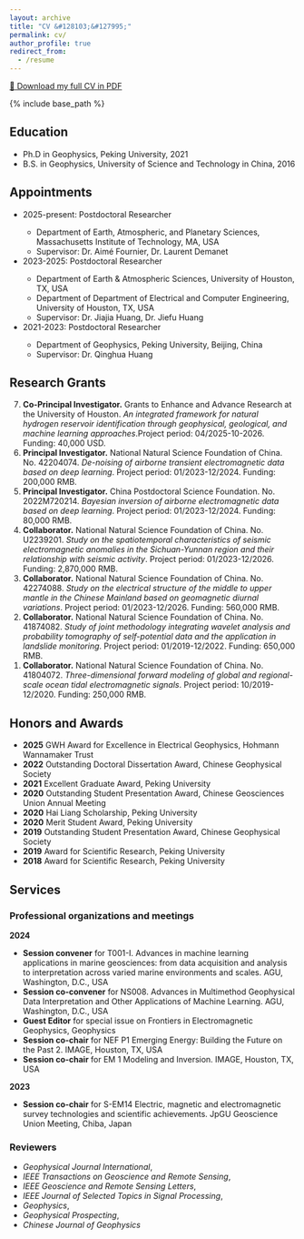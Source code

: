 ```yaml
---
layout: archive
title: "CV &#128103;&#127995;"
permalink: cv/
author_profile: true
redirect_from:
  - /resume
---
```

<a href="../files/CV-Sihong Wu.pdf" target="_blank" rel="noopener noreferrer">&#128196; Download my full CV in PDF</a>

{% include base_path %}
<h2>Education</h2>
<ul>
<li>Ph.D in Geophysics, Peking University, 2021</li>
<li>B.S. in Geophysics, University of Science and Technology in China, 2016</li>
</ul>

<h2>Appointments</h2>
<ul>
<li>2025-present: Postdoctoral Researcher</li>
  <ul>
  <li>Department of Earth, Atmospheric, and Planetary Sciences, Massachusetts Institute of Technology, MA, USA</li>
  <li>Supervisor: Dr. Aimé Fournier, Dr. Laurent Demanet</li>
  </ul>
<li>2023-2025: Postdoctoral Researcher</li>
  <ul>
  <li>Department of Earth & Atmospheric Sciences, University of Houston, TX, USA</li>
  <li>Department of Department of Electrical and Computer Engineering, University of Houston, TX, USA</li>
  <li>Supervisor: Dr. Jiajia Huang, Dr. Jiefu Huang</li>
  </ul>
<li>2021-2023: Postdoctoral Researcher</li>
  <ul>
  <li>Department of Geophysics, Peking University, Beijing, China</li>
  <li>Supervisor: Dr. Qinghua Huang</li>
  </ul>
</ul>

<h2>Research Grants</h2>
<ol reversed>
<li><strong>Co-Principal Investigator.</strong> Grants to Enhance and Advance Research at the University of Houston. <i>An integrated framework for natural hydrogen reservoir identification through geophysical, geological, and machine learning approaches</i>.Project period: 04/2025-10-2026. Funding: 40,000 USD.</li>
<li><strong>Principal Investigator.</strong> National Natural Science Foundation of China. No. 42204074. <i>De-noising of airborne transient electromagnetic data based on deep learning</i>. Project period: 01/2023-12/2024. Funding: 200,000 RMB.</li>
<li><strong>Principal Investigator.</strong> China Postdoctoral Science Foundation. No. 2022M720214. <i>Bayesian inversion of airborne electromagnetic data based on deep learning</i>. Project period: 01/2023-12/2024. Funding: 80,000 RMB.</li>
<li><strong>Collaborator.</strong> National Natural Science Foundation of China. No. U2239201. <i>Study on the spatiotemporal characteristics of seismic electromagnetic anomalies in the Sichuan-Yunnan region and their relationship with seismic activity</i>. Project period: 01/2023-12/2026. Funding: 2,870,000 RMB.</li>
<li><strong>Collaborator.</strong> National Natural Science Foundation of China. No. 42274088. <i>Study on the electrical structure of the middle to upper mantle in the Chinese Mainland based on geomagnetic diurnal variations</i>. Project period: 01/2023-12/2026. Funding: 560,000 RMB.</li>
<li><strong>Collaborator.</strong> National Natural Science Foundation of China. No. 41874082. <i>Study of joint methodology integrating wavelet analysis and probability tomography of self-potential data and the application in landslide monitoring</i>. Project period: 01/2019-12/2022. Funding: 650,000 RMB.</li>
<li><strong>Collaborator.</strong> National Natural Science Foundation of China. No. 41804072. <i>Three-dimensional forward modeling of global and regional-scale ocean tidal electromagnetic signals</i>. Project period: 10/2019-12/2020. Funding: 250,000 RMB.</li>
</ol>

<h2>Honors and Awards</h2>
<ul>
<li><strong>2025</strong>	GWH Award for Excellence in Electrical Geophysics, Hohmann Wannamaker Trust</li>  
<li><strong>2022</strong>	Outstanding Doctoral Dissertation Award, Chinese Geophysical Society</li>
<li><strong>2021</strong>	Excellent Graduate Award, Peking University</li>
<li><strong>2020</strong>	Outstanding Student Presentation Award, Chinese Geosciences Union Annual Meeting</li>
<li><strong>2020</strong>	Hai Liang Scholarship, Peking University</li>
<li><strong>2020</strong>	Merit Student Award, Peking University</li>
<li><strong>2019</strong>	Outstanding Student Presentation Award, Chinese Geophysical Society</li>
<li><strong>2019</strong>	Award for Scientific Research, Peking University</li>
<li><strong>2018</strong>	Award for Scientific Research, Peking University</li>
</ul>


<h2>Services</h2>
<h3>Professional organizations and meetings</h3>
<strong>2024</strong>
<ul>
<li><strong>Session convener</strong> for T001-I. Advances in machine learning applications in marine geosciences: from data acquisition and analysis to interpretation across varied marine environments and scales. AGU, Washington, D.C., USA</li>
<li><strong>Session co-convener</strong> for NS008. Advances in Multimethod Geophysical Data Interpretation and Other Applications of Machine Learning. AGU, Washington, D.C., USA</li>
<li><strong>Guest Editor</strong> for special issue on Frontiers in Electromagnetic Geophysics, Geophysics</li>
<li><strong>Session co-chair</strong> for NEF P1 Emerging Energy: Building the Future on the Past 2. IMAGE, Houston, TX, USA</li>
<li><strong>Session co-chair</strong> for EM 1 Modeling and Inversion. IMAGE, Houston, TX, USA</li>
</ul>
<strong>2023</strong>
<ul>
<li><strong>Session co-chair</strong> for S-EM14 Electric, magnetic and electromagnetic survey technologies and scientific achievements. JpGU Geoscience Union Meeting, Chiba, Japan</li>
</ul>

<h3>Reviewers</h3>
<ul>
<li><i>Geophysical Journal International</i>,</li>
<li><i>IEEE Transactions on Geoscience and Remote Sensing</i>,</li>
<li><i>IEEE Geoscience and Remote Sensing Letters</i>,</li>
<li><i>IEEE Journal of Selected Topics in Signal Processing</i>,</li>
<li><i>Geophysics</i>,</li>
<li><i>Geophysical Prospecting</i>,</li>
<li><i>Chinese Journal of Geophysics</i></li>
</ul>

